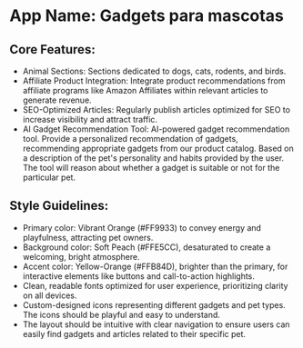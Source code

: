 # **App Name**: Gadgets para mascotas

## Core Features:

- Animal Sections: Sections dedicated to dogs, cats, rodents, and birds.
- Affiliate Product Integration: Integrate product recommendations from affiliate programs like Amazon Affiliates within relevant articles to generate revenue.
- SEO-Optimized Articles: Regularly publish articles optimized for SEO to increase visibility and attract traffic.
- AI Gadget Recommendation Tool: AI-powered gadget recommendation tool. Provide a personalized recommendation of gadgets, recommending appropriate gadgets from our product catalog. Based on a description of the pet's personality and habits provided by the user. The tool will reason about whether a gadget is suitable or not for the particular pet.

## Style Guidelines:

- Primary color: Vibrant Orange (#FF9933) to convey energy and playfulness, attracting pet owners.
- Background color: Soft Peach (#FFE5CC), desaturated to create a welcoming, bright atmosphere.
- Accent color: Yellow-Orange (#FFB84D), brighter than the primary, for interactive elements like buttons and call-to-action highlights.
- Clean, readable fonts optimized for user experience, prioritizing clarity on all devices.
- Custom-designed icons representing different gadgets and pet types. The icons should be playful and easy to understand.
- The layout should be intuitive with clear navigation to ensure users can easily find gadgets and articles related to their specific pet.